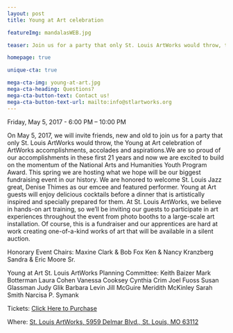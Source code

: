```yaml
---
layout: post
title: Young at Art celebration

featureImg: mandalasWEB.jpg

teaser: Join us for a party that only St. Louis ArtWorks would throw, the Young at Art celebration of ArtWorks accomplishments, accolades and aspirations

homepage: true

unique-cta: true

mega-cta-img: young-at-art.jpg
mega-cta-heading: Questions?
mega-cta-button-text: Contact us!
mega-cta-button-text-url: mailto:info@stlartworks.org
---
```

Friday, May 5, 2017 - 6:00 PM – 10:00 PM

On May 5, 2017, we will invite friends, new and old to join us for a party that only St. Louis ArtWorks would throw, the Young at Art celebration of ArtWorks accomplishments, accolades and aspirations.We are so proud of our accomplishments in these first 21 years and now we are excited to build on the momentum of the National Arts and Humanities Youth Program Award. This spring we are hosting what we hope will be our biggest fundraising event in our history. We are honored to welcome St. Louis Jazz great, Denise Thimes as our emcee and featured performer. Young at Art guests will enjoy delicious cocktails before a dinner that is artistically inspired and specially prepared for them. At St. Louis ArtWorks, we believe in hands-on art training, so we’ll be inviting our guests to participate in art experiences throughout the event from photo booths to a large-scale art installation.  Of course, this is a fundraiser and our apprentices are hard at work creating one-of-a-kind works of art that will be available in a silent auction.

Honorary Event Chairs:
Maxine Clark & Bob Fox
Ken & Nancy Kranzberg
Sandra & Eric Moore Sr.

Young at Art St. Louis ArtWorks Planning Committee:
Keith Baizer
Mark Botterman
Laura Cohen
Vanessa Cooksey
Cynthia Crim
Joel Fuoss
Susan Glassman
Judy Glik
Barbara Levin
Jill McGuire
Meridith McKinley
Sarah Smith
Narcisa P. Symank

Tickets: <a href="https://www.eventbrite.com/e/young-at-art-gala-benefiting-st-louis-artworks-tickets-32836897043?aff=es2">Click Here to Purchase</a>

Where: <a href="https://www.google.com/maps/place/St.+Louis+ArtWorks/@38.655131,-90.2949377,17z/data=!3m1!4b1!4m5!3m4!1s0x87d8b4a4642d1825:0x58170a2e3ba600e1!8m2!3d38.655131!4d-90.292749">St. Louis ArtWorks, 5959 Delmar Blvd., St. Louis, MO 63112</a>